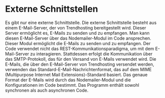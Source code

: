 
# Externe Schnittstellen

Es gibt nur eine externe Schnittstelle. Die externe Schnittstelle besteht aus einem E-Mail-Server, der von Trendhosting bereitgestellt wird. Dieser Server ermöglicht es, E-Mails zu senden und zu empfangen. Man kann diesen E-Mail-Server über das Nodemailer-Modul im Code ansprechen. Dieser Modul ermöglicht die E-Mails zu senden und zu empfangen. Der Code verwendet nicht das REST-Kommunikationsparadigma, um mit dem E-Mail-Server zu interagieren. Stattdessen erfolgt die Kommunikation über das SMTP-Protokoll, das für den Versand von E-Mails verwendet wird. Die E-Mails, die über den E-Mail-Server von Trendhosting versendet werden, verwenden das Standard-E-Mail-Nachrichtenformat, das auf dem MIME (Multipurpose Internet Mail Extensions)-Standard basiert. Das genaue Format der E-Mails wird durch das Nodemailer-Modul und die Konfigurationen im Code bestimmt. Das Programm enthält sowohl synchronen als auch asynchronen Code.
